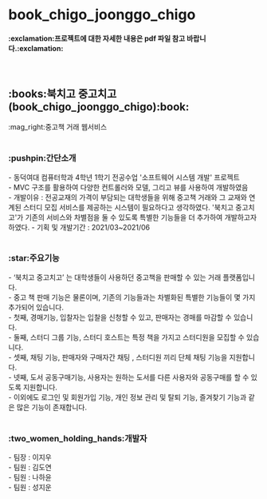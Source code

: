 # book_chigo_joonggo_chigo

<h4>:exclamation:프로젝트에 대한 자세한 내용은 pdf 파일 참고 바랍니다.:exclamation:</h4>

 <br>
<h2>:books:북치고 중고치고(book_chigo_joonggo_chigo):book:</h2>
:mag_right:중고책 거래 웹서비스<br>

<br>
<h3>:pushpin:간단소개</h3>
- 동덕여대 컴퓨터학과 4학년 1학기 전공수업 '소프트웨어 시스템 개발' 프로젝트<br>
- MVC 구조를 활용하여 다양한 컨트롤러와 모델, 그리고 뷰를 사용하여 개발하였음<br>
- 개발이유 : 전공교재의 가격이 부담되는 대학생들을 위해 중고책 거래와 그 교재와 연계된 스터디 모집 서비스를 제공하는 시스템이 필요하다고 생각하였다. '북치고 중고치고'가 기존의 서비스와 차별점을 둘 수 있도록 특별한 기능들을 더 추가하여 개발하고자 하였다.
- 기획 및 개발기간 : 2021/03~2021/06<br>

<br>
<h3>:star:주요기능</h3>
- ‘북치고 중고치고’ 는 대학생들이 사용하던 중고책을 판매할 수 있는 거래 플랫폼입니다.<br>
- 중고 책 판매 기능은 물론이며, 기존의 기능들과는 차별화된 특별한 기능들이 몇 가지 추가되어 있습니다.<br>
- 첫째, 경매기능, 입찰자는 입찰을 신청할 수 있고, 판매자는 경매를 마감할 수 있습니다.<br>
- 둘째, 스터디 그룹 기능, 스터디 호스트는 특정 책을 가지고 스터디원을 모집할 수 있습니다.<br>
- 셋째, 채팅 기능, 판매자와 구매자간 채팅 , 스터디원 끼리 단체 채팅 기능을 지원합니다.<br>
- 넷째, 도서 공동구매기능, 사용자는 원하는 도서를 다른 사용자와 공동구매를 할 수 있도록 지원합니다.<br>
- 이외에도 로그인 및 회원가입 기능, 개인 정보 관리 및 탈퇴 기능, 즐겨찾기 기능과 같은 많은 기능이 존재합니다.<br>

<br>
<h3>:two_women_holding_hands:개발자</h3>
- 팀장 : 이지우<br>
- 팀원 : 김도연<br>
- 팀원 : 나하윤<br>
- 팀원 : 성지운<br>
